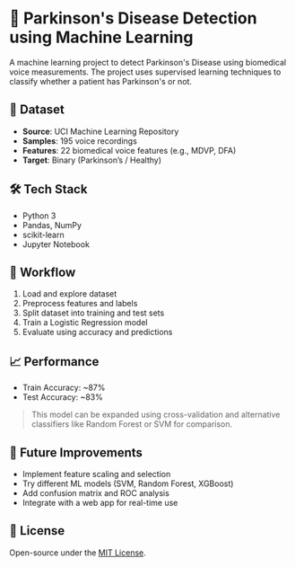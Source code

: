 # 🧠 Parkinson's Disease Detection using Machine Learning

A machine learning project to detect Parkinson's Disease using biomedical voice measurements. The project uses supervised learning techniques to classify whether a patient has Parkinson's or not.

## 📂 Dataset

- **Source**: UCI Machine Learning Repository  
- **Samples**: 195 voice recordings  
- **Features**: 22 biomedical voice features (e.g., MDVP, DFA)  
- **Target**: Binary (Parkinson’s / Healthy)

## 🛠️ Tech Stack

- Python 3  
- Pandas, NumPy  
- scikit-learn  
- Jupyter Notebook

## 🚀 Workflow

1. Load and explore dataset
2. Preprocess features and labels
3. Split dataset into training and test sets
4. Train a Logistic Regression model
5. Evaluate using accuracy and predictions

## 📈 Performance

- Train Accuracy: ~87%
- Test Accuracy: ~83%

> This model can be expanded using cross-validation and alternative classifiers like Random Forest or SVM for comparison.

## 🔬 Future Improvements

- Implement feature scaling and selection  
- Try different ML models (SVM, Random Forest, XGBoost)  
- Add confusion matrix and ROC analysis  
- Integrate with a web app for real-time use

## 📎 License

Open-source under the [MIT License](LICENSE).
